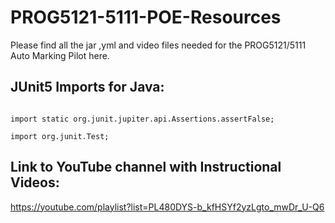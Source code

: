 # PROG5121-5111-POE-Resources
Please find all the jar ,yml and video files  needed for the PROG5121/5111 Auto Marking Pilot here.
##  JUnit5 Imports for Java:
```import static org.junit.jupiter.api.Assertions.assertEquals;  

import static org.junit.jupiter.api.Assertions.assertFalse;

import org.junit.Test;
```

## Link to YouTube channel with Instructional Videos:
https://youtube.com/playlist?list=PL480DYS-b_kfHSYf2yzLgto_mwDr_U-Q6


